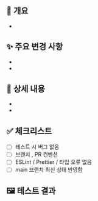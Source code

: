 ## 🚀 개요
-

## ✨ 주요 변경 사항
- 
- 

## 📝 상세 내용
-
-

## ✅ 체크리스트
- [ ] 테스트 시 버그 없음
- [ ] 브랜치 , PR 컨벤션
- [ ] ESLint / Prettier / 타입 오류 없음  
- [ ] main 브랜치 최신 상태 반영함

## 🖼️ 테스트 결과


